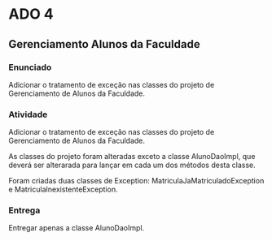 <!SLIDE supplemental ado4>
# ADO 4
## Gerenciamento Alunos da Faculdade

### Enunciado
Adicionar o tratamento de exceção nas classes do projeto de Gerenciamento de Alunos da Faculdade.

### Atividade
Adicionar o tratamento de exceção nas classes do projeto de Gerenciamento de Alunos da Faculdade.

As classes do projeto foram alteradas exceto a classe AlunoDaoImpl, que deverá ser
alterarada para lançar em cada um dos métodos desta classe.

Foram criadas duas classes de Exception: MatriculaJaMatriculadoException e MatriculaInexistenteException.

### Entrega
Entregar apenas a classe AlunoDaoImpl.
